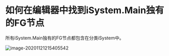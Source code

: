 # 如何在编辑器中找到iSystem.Main独有的FG节点

所有iSystem.Main独有的FG节点都包含在分类iSystem中。

<img src="https://gitee.com/Azureusbin/pic-lib/raw/master/imags/20201121215405.png" alt="image-20201121215405542" align="left" />



